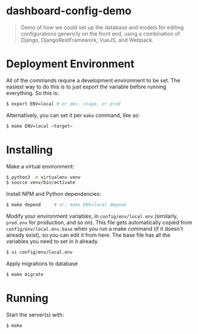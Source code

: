 # dashboard-config-demo

> Demo of how we could set up the database and models for editing configurations
> genericly on the front end, using a combination of Django,
> DjangoRestFramework, VueJS, and Webpack.

# Deployment Environment

All of the commands require a development environment to be set. The easiest way
to do this is to just export the variable before running everything. So this is:

```bash
$ export ENV=local # or dev, stage, or prod
```

Alternatively, you can set it per `make` command, like so:

```bash
$ make ENV=local <target>
```

# Installing

Make a virtual environment:

```bash
$ python3 -m virtualenv venv
$ source venv/bin/activate
```

Install NPM and Python dependencies:

```bash
$ make depend     # or: make ENV=local depend
```

Modify your environment variables, in `config/env/local.env` (similarly,
`prod.env` for production, and so on). This file gets automatically copied from
`config/env/local.env.base` when you run a make command (if it doesn't already
exist), so you can edit it from here. The base file has all the variables you
need to set in it already.

```bash
$ vi config/env/local.env
```

Apply migrations to database

```bash
$ make migrate
```

# Running

Start the server(s) with:

```bash
$ make
```
